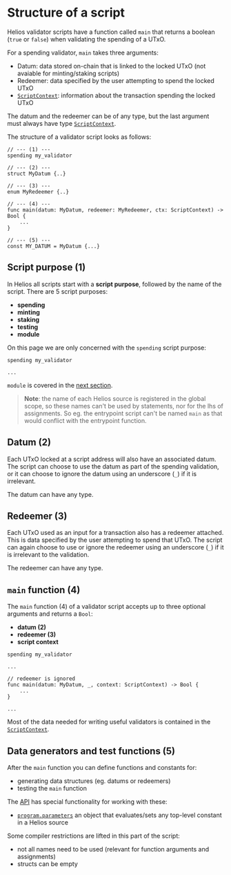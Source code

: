 # Structure of a script

Helios validator scripts have a function called `main` that returns a boolean (`true`  or `false`) when validating the spending of a UTxO. 

For a spending validator, `main` takes three arguments:

- Datum: data stored on-chain that is linked to the locked UTxO (not avaiable for minting/staking scripts)
- Redeemer: data specified by the user attempting to spend the locked UTxO
- [`ScriptContext`](../builtins/scriptcontext.md): information about the transaction spending the locked UTxO

The datum and the redeemer can be of any type, but the last argument must always have type [`ScriptContext`](../builtins/scriptcontext.md).

The structure of a validator script looks as follows:

```helios
// --- (1) ---
spending my_validator       

// --- (2) ---
struct MyDatum {..}           

// --- (3) ---
enum MyRedeemer {..}          
                            
// --- (4) ---
func main(datum: MyDatum, redeemer: MyRedeemer, ctx: ScriptContext) -> Bool {
    ...                  
}

// --- (5) ---
const MY_DATUM = MyDatum {...}
```

## Script purpose (1)

In Helios all scripts start with a  **script purpose**, followed by the name of the script. There are 5 script purposes:
  - **spending**
  - **minting**
  - **staking**
  - **testing**
  - **module**

On this page we are only concerned with the `spending` script purpose:

```helios
spending my_validator

...
```

`module` is covered in the [next section](../modules.md).

> **Note**: the name of each Helios source is registered in the global scope, so these names can't be used by statements, nor for the lhs of assignments. So eg. the entrypoint script can't be named `main` as that would conflict with the entrypoint function.

## Datum (2)

Each UTxO locked at a script address will also have an associated datum. The script can choose to use the datum as part of the spending validation, or it can choose to ignore the datum using an underscore (`_`) if it is irrelevant.

The datum can have any type.

## Redeemer (3)

Each UTxO used as an input for a transaction also has a redeemer attached. This is data specified by the user attempting to spend that UTxO. The script can again choose to use or ignore the redeemer using an underscore (`_`) if it is irrelevant to the validation.

The redeemer can have any type.

## `main` function (4)

The `main` function (4) of a validator script accepts up to three optional arguments and returns a `Bool`:
  - **datum (2)**
  - **redeemer (3)**
  - **script context**

```helios
spending my_validator

...

// redeemer is ignored
func main(datum: MyDatum, _, context: ScriptContext) -> Bool {
    ...
}

...
```

Most of the data needed for writing useful validators is contained in the [`ScriptContext`](../builtins/scriptcontext.md).

## Data generators and test functions (5)

After the `main` function you can define functions and constants for:
* generating data structures (eg. datums or redeemers)
* testing the `main` function

The [API](../../api/index.md) has special functionality for working with these:
* [`program.parameters`](../../api/reference/classes/Program.md#parameters) an object that evaluates/sets any top-level constant in a Helios source

Some compiler restrictions are lifted in this part of the script:
  * not all names need to be used (relevant for function arguments and assignments)
  * structs can be empty